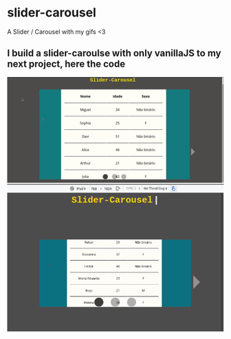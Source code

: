 # slider-carousel
A Slider / Carousel with my gifs &lt;3

## I build a slider-caroulse with only vanillaJS to my next project, here the code

<img src="./gif06.gif" width='600'>
<img src="./gif07.gif" width='600'>
